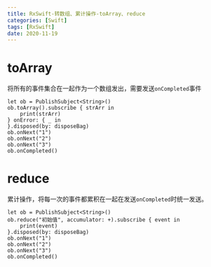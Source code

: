 ```yaml
---
title: RxSwift-转数组、累计操作-toArray、reduce
categories: [Swift]
tags: [RxSwift]
date: 2020-11-19
---
```

# toArray
将所有的事件集合在一起作为一个数组发出，需要发送`onCompleted`事件
```
let ob = PublishSubject<String>()
ob.toArray().subscribe { strArr in
    print(strArr)
} onError: { _ in
}.disposed(by: disposeBag)
ob.onNext("1")
ob.onNext("2")
ob.onNext("3")
ob.onCompleted()
```

# reduce
累计操作，将每一次的事件都累积在一起在发送`onCompleted`时统一发送。
```
let ob = PublishSubject<String>()
ob.reduce("初始值", accumulator: +).subscribe { event in
    print(event)
}.disposed(by: disposeBag)
ob.onNext("1")
ob.onNext("2")
ob.onNext("3")
ob.onCompleted()
```
